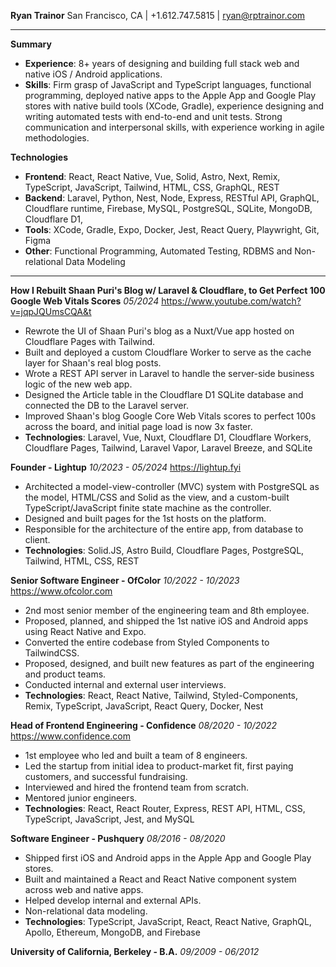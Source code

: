 **Ryan Trainor**
San Francisco, CA | +1.612.747.5815 | ryan@rptrainor.com

---

**Summary**
- **Experience**: 8+ years of designing and building full stack web and native iOS / Android applications.
- **Skills**: Firm grasp of JavaScript and TypeScript languages, functional programming, deployed native apps to the Apple App and Google Play stores with native build tools (XCode, Gradle), experience designing and writing automated tests with end-to-end and unit tests. Strong communication and interpersonal skills, with experience working in agile methodologies.

**Technologies**
- **Frontend**: React, React Native, Vue, Solid, Astro, Next, Remix, TypeScript, JavaScript, Tailwind, HTML, CSS, GraphQL, REST
- **Backend**: Laravel, Python, Nest, Node, Express, RESTful API, GraphQL, Cloudflare runtime, Firebase, MySQL, PostgreSQL, SQLite, MongoDB, Cloudflare D1,
- **Tools**: XCode, Gradle, Expo, Docker, Jest, React Query, Playwright, Git, Figma
- **Other**: Functional Programming, Automated Testing, RDBMS and Non-relational Data Modeling

---

**How I Rebuilt Shaan Puri's Blog w/ Laravel & Cloudflare, to Get Perfect 100 Google Web Vitals Scores** _05/2024_
https://www.youtube.com/watch?v=jqpJQUmsCQA&t

- Rewrote the UI of Shaan Puri's blog as a Nuxt/Vue app hosted on Cloudflare Pages with Tailwind.
- Built and deployed a custom Cloudflare Worker to serve as the cache layer for Shaan's real blog posts.
- Wrote a REST API server in Laravel to handle the server-side business logic of the new web app.
- Designed the Article table in the Cloudflare D1 SQLite database and connected the DB to the Laravel server.
- Improved Shaan's blog Google Core Web Vitals scores to perfect 100s across the board, and initial page load is now 3x faster.
- **Technologies**: Laravel, Vue, Nuxt, Cloudflare D1, Cloudflare Workers, Cloudflare Pages, Tailwind, Laravel Vapor, Laravel Breeze, and SQLite

**Founder - Lightup** _10/2023 - 05/2024_
https://lightup.fyi

- Architected a model-view-controller (MVC) system with PostgreSQL as the model, HTML/CSS and Solid as the view, and a custom-built TypeScript/JavaScript finite state machine as the controller.
- Designed and built pages for the 1st hosts on the platform.
- Responsible for the architecture of the entire app, from database to client.
- **Technologies**: Solid.JS, Astro Build, Cloudflare Pages, PostgreSQL, Tailwind, HTML, CSS, REST

**Senior Software Engineer - OfColor** _10/2022 - 10/2023_
https://www.ofcolor.com

- 2nd most senior member of the engineering team and 8th employee.
- Proposed, planned, and shipped the 1st native iOS and Android apps using React Native and Expo.
- Converted the entire codebase from Styled Components to TailwindCSS.
- Proposed, designed, and built new features as part of the engineering and product teams.
- Conducted internal and external user interviews.
- **Technologies**: React, React Native, Tailwind, Styled-Components, Remix, TypeScript, JavaScript, React Query, Docker, Nest

**Head of Frontend Engineering - Confidence** _08/2020 - 10/2022_
https://www.confidence.com

- 1st employee who led and built a team of 8 engineers.
- Led the startup from initial idea to product-market fit, first paying customers, and successful fundraising.
- Interviewed and hired the frontend team from scratch.
- Mentored junior engineers.
- **Technologies**: React, React Router, Express, REST API, HTML, CSS, TypeScript, JavaScript, Jest, and MySQL

**Software Engineer - Pushquery** _08/2016 - 08/2020_

- Shipped first iOS and Android apps in the Apple App and Google Play stores.
- Built and maintained a React and React Native component system across web and native apps.
- Helped develop internal and external APIs.
- Non-relational data modeling.
- **Technologies**: TypeScript, JavaScript, React, React Native, GraphQL, Apollo, Ethereum, MongoDB, and Firebase

**University of California, Berkeley - B.A.** _09/2009 - 06/2012_
